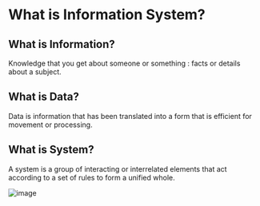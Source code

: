 # What is Information System?

## What is Information?

Knowledge that you get about someone or something : facts or details about a subject.

## What is Data?

Data is information that has been translated into a form that is efficient for movement or processing.

## What is System?

A system is a group of interacting or interrelated elements that act according to a set of rules to form a unified whole.

![image](https://github.com/user-attachments/assets/ad04050d-6892-4282-9d61-156ada451f91)

